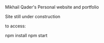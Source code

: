 Mikhail Qader's Personal website and portfolio

Site still under construction

to access:

npm install
npm start

